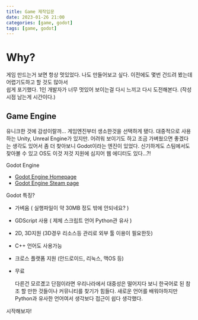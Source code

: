 ```yaml
---
title: Game 제작입문
date: 2023-01-26 21:00
categories: [game, godot]
tags: [game, godot]
---
```


# Why?

게임 만드는거 보면 항상 멋있었다. 나도 만들어보고 싶다. 이전에도 몇번 건드려 봤는데 어렵기도하고 할 것도 많아서  
 쉽게 포기했다. 1인 개발자가 너무 멋있어 보이는걸 다시 느끼고 다시 도전해본다. (작성시점 남는게 시간이다.)

## Game Engine

유니크한 것에 감성이랄까... 게임엔진부터 생소한것을 선택하게 됐다. 대중적으로 사용하는 Unity, Unreal Engine가 있지만. 어려워 보이기도 하고 조금 가벼웠으면 좋겠다는 생각도 있어서 좀 더 찾아보니 Godot이라는 엔진이 있었다. 신기하게도 스팀에서도 찾아볼 수 있고 OS도 이것 저것 지원에 심지어 웹 에디터도 있다...?!

Godot Engine

- [Godot Engine Homepage](https://godotengine.org/)
- [Godot Engine Steam page](https://store.steampowered.com/app/404790/Godot_Engine/)

Godot 특징?

- 가벼움 ( 실행파일이 약 30MB 정도 밖에 안되네요? )
- GDScript 사용 ( 제체 스크립트 언어 Python관 유사 )
- 2D, 3D지원 (3D경우 리소스등 관리로 외부 툴 이용이 필요한듯)
- C++ 언어도 사용가능
- 크로스 플랫폼 지원 (안드로이드, 리눅스, 맥OS 등)
- 무료

  다른건 모르곘고 단점이라면 우리나라에서 대중성은 떨어지다 보니 한국어로 된 참조 할 만한 것들이나 커뮤니티를 찾기가 힘들다.
  새로운 언어를 배워야하지만 Python과 유사한 언어여서 생각보다 접근이 쉽다 생각했다.

시작해보자!
